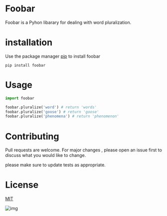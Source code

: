 # Foobar
Foobar is a Pyhon libarary for dealing with word pluralization.

# installation
Use the package manager [pip](https://github.com/pypa/pip) to install foobar

    pip install foobar

# Usage
```python
import foobar

foobar.pluralize('word') # return 'words'
foobar.pluralize('goose') # return 'goose'
foobar.pluralize('phenomena') # return 'phenomenon'
```

# Contributing
Pull requests are welcome. For major changes , please open an issue first to discuss what you would like to change.

please make sure to update tests as appropriate.

# License
[MIT](www.google.com)






![img](https://github.com/AbdEl-RahmanKhaled/Lab2/blob/main/imgs/img.png)
